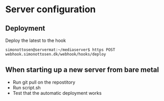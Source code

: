 # Server configuration

## Deployment
Deploy the latest to the hook
```
simonottosen@servermat:~/mediaserver$ https POST webhook.simonottosen.dk/webhook/hooks/deploy
```


## When starting up a new server from bare metal
- Run git pull on the repostitory
- Run script.sh
- Test that the automatic deployment works